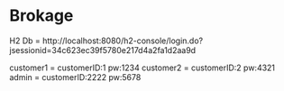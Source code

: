 # Brokage

H2 Db = http://localhost:8080/h2-console/login.do?jsessionid=34c623ec39f5780e217d4a2fa1d2aa9d

customer1 = customerID:1  pw:1234 
customer2 = customerID:2  pw:4321
admin = customerID:2222  pw:5678
